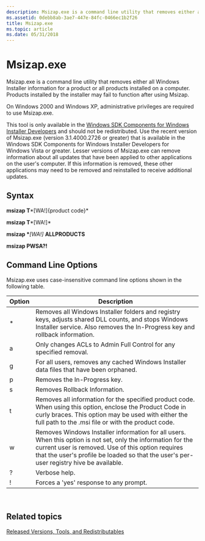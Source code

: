 ```yaml
---
description: Msizap.exe is a command line utility that removes either all Windows Installer information for a product or all products installed on a computer. Products installed by the installer may fail to function after using Msizap.
ms.assetid: 0debb8ab-3ae7-447e-84fc-0466ec1b2f26
title: Msizap.exe
ms.topic: article
ms.date: 05/31/2018
---
```


# Msizap.exe

Msizap.exe is a command line utility that removes either all Windows Installer information for a product or all products installed on a computer. Products installed by the installer may fail to function after using Msizap.

On Windows 2000 and Windows XP, administrative privileges are required to use Msizap.exe.

This tool is only available in the [Windows SDK Components for Windows Installer Developers](platform-sdk-components-for-windows-installer-developers.md) and should not be redistributed. Use the recent version of Msizap.exe (version 3.1.4000.2726 or greater) that is available in the Windows SDK Components for Windows Installer Developers for Windows Vista or greater. Lesser versions of Msizap.exe can remove information about all updates that have been applied to other applications on the user's computer. If this information is removed, these other applications may need to be removed and reinstalled to receive additional updates.

## Syntax

**msizap T***\[WA!\]{product code}*

**msizap T***\[WA!\]<msi package>*

**msizap \****\[WA!\]* **ALLPRODUCTS**

**msizap PWSA?!**

## Command Line Options

Msizap.exe uses case-insensitive command line options shown in the following table.



| Option | Description                                                                                                                                                                                                                                                   |
|--------|---------------------------------------------------------------------------------------------------------------------------------------------------------------------------------------------------------------------------------------------------------------|
| \*     | Removes all Windows Installer folders and registry keys, adjusts shared DLL counts, and stops Windows Installer service. Also removes the In-Progress key and rollback information.                                                                           |
| a      | Only changes ACLs to Admin Full Control for any specified removal.                                                                                                                                                                                            |
| g      | For all users, removes any cached Windows Installer data files that have been orphaned.                                                                                                                                                                       |
| p      | Removes the In-Progress key.                                                                                                                                                                                                                                  |
| s      | Removes Rollback Information.                                                                                                                                                                                                                                 |
| t      | Removes all information for the specified product code. When using this option, enclose the Product Code in curly braces. This option may be used with either the full path to the .msi file or with the product code.                                        |
| w      | Removes Windows Installer information for all users. When this option is not set, only the information for the current user is removed. Use of this option requires that the user's profile be loaded so that the user's per-user registry hive be available. |
| ?      | Verbose help.                                                                                                                                                                                                                                                 |
| !      | Forces a 'yes' response to any prompt.                                                                                                                                                                                                                        |



 

## Related topics

<dl> <dt>

[Released Versions, Tools, and Redistributables](released-versions-tools-and-redistributables.md)
</dt> </dl>

 

 



